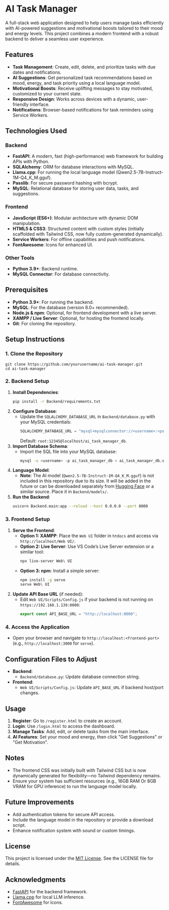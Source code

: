 # AI Task Manager

A full-stack web application designed to help users manage tasks efficiently with AI-powered suggestions and motivational boosts tailored to their mood and energy levels. This project combines a modern frontend with a robust backend to deliver a seamless user experience.

## Features

- **Task Management**: Create, edit, delete, and prioritize tasks with due dates and notifications.
- **AI Suggestions**: Get personalized task recommendations based on mood, energy, and task priority using a local language model.
- **Motivational Boosts**: Receive uplifting messages to stay motivated, customized to your current state.
- **Responsive Design**: Works across devices with a dynamic, user-friendly interface.
- **Notifications**: Browser-based notifications for task reminders using Service Workers.

## Technologies Used

### Backend

- **FastAPI**: A modern, fast (high-performance) web framework for building APIs with Python.
- **SQLAlchemy**: ORM for database interactions with MySQL.
- **Llama.cpp**: For running the local language model (Qwen2.5-7B-Instruct-1M-Q4_K_M.gguf).
- **Passlib**: For secure password hashing with bcrypt.
- **MySQL**: Relational database for storing user data, tasks, and suggestions.

### Frontend

- **JavaScript (ES6+)**: Modular architecture with dynamic DOM manipulation.
- **HTML5 & CSS3**: Structured content with custom styles (initially scaffolded with Tailwind CSS, now fully custom-generated dynamically).
- **Service Workers**: For offline capabilities and push notifications.
- **FontAwesome**: Icons for enhanced UI.

### Other Tools

- **Python 3.9+**: Backend runtime.
- **MySQL Connector**: For database connectivity.

## Prerequisites

- **Python 3.9+**: For running the backend.
- **MySQL**: For the database (version 8.0+ recommended).
- **Node.js & npm**: Optional, for frontend development with a live server.
- **XAMPP / Live Server**: Optional, for hosting the frontend locally.
- **Git**: For cloning the repository.

## Setup Instructions

### 1. Clone the Repository

```bash###bash
git clone https://github.com/yourusername/ai-task-manager.git
cd ai-task-manager
```

### 2. Backend Setup

1. **Install Dependencies**:
   ```bash
   pip install -r Backend/requirements.txt
   ```
2. **Configure Database**:
   - Update the `SQLALCHEMY_DATABASE_URL` in `Backend/database.py` with your MySQL credentials:
     ```python
     SQLALCHEMY_DATABASE_URL = "mysql+mysqlconnector://<username>:<password>@localhost/ai_task_manager_db"
     ```
     Default: `root:12345@localhost/ai_task_manager_db`.
3. **Import Database Schema**:
   - Import the SQL file into your MySQL database:
     ```bash
     mysql -u <username> -p ai_task_manager_db < ai_task_manager_db.sql
     ```
4. **Language Model**:
   - **Note**: The AI model (`Qwen2.5-7B-Instruct-1M-Q4_K_M.gguf`) is not included in this repository due to its size. It will be added in the future or can be downloaded separately from [Hugging Face](https://huggingface.co/models) or a similar source. Place it in `Backend/models/`.
5. **Run the Backend**:
   ```bash
   uvicorn Backend.main:app --reload --host 0.0.0.0 --port 8000
   ```

### 3. Frontend Setup

1. **Serve the Frontend**:
   - **Option 1: XAMPP**: Place the `Web UI` folder in `htdocs` and access via `http://localhost/Web UI/`.
   - **Option 2: Live Server**: Use VS Code’s Live Server extension or a similar tool:
     ```bash
     npx live-server Web\ UI
     ```
   - **Option 3: npm**: Install a simple server:
     ```bash
     npm install -g serve
     serve Web\ UI
     ```
2. **Update API Base URL** (if needed):
   - Edit `Web UI/Scripts/Config.js` if your backend is not running on `https://192.168.1.139:8000`:
     ```javascript
     export const API_BASE_URL = "http://localhost:8000";
     ```

### 4. Access the Application

- Open your browser and navigate to `http://localhost:<frontend-port>` (e.g., `http://localhost:3000` for `serve`).

## Configuration Files to Adjust

- **Backend**:
  - `Backend/database.py`: Update database connection string.
- **Frontend**:
  - `Web UI/Scripts/Config.js`: Update `API_BASE_URL` if backend host/port changes.

## Usage

1. **Register**: Go to `/register.html` to create an account.
2. **Login**: Use `/login.html` to access the dashboard.
3. **Manage Tasks**: Add, edit, or delete tasks from the main interface.
4. **AI Features**: Set your mood and energy, then click "Get Suggestions" or "Get Motivation".

## Notes

- The frontend CSS was initially built with Tailwind CSS but is now dynamically generated for flexibility—no Tailwind dependency remains.
- Ensure your system has sufficient resources (e.g., 16GB RAM Or 8GB VRAM for GPU inference) to run the language model locally.

## Future Improvements

- Add authentication tokens for secure API access.
- Include the language model in the repository or provide a download script.
- Enhance notification system with sound or custom timings.

## License

This project is licensed under the [MIT License](LICENSE). See the LICENSE file for details.

## Acknowledgments

- [FastAPI](https://fastapi.tiangolo.com/) for the backend framework.
- [Llama.cpp](https://github.com/ggerganov/llama.cpp) for local LLM inference.
- [FontAwesome](https://fontawesome.com/) for icons.
